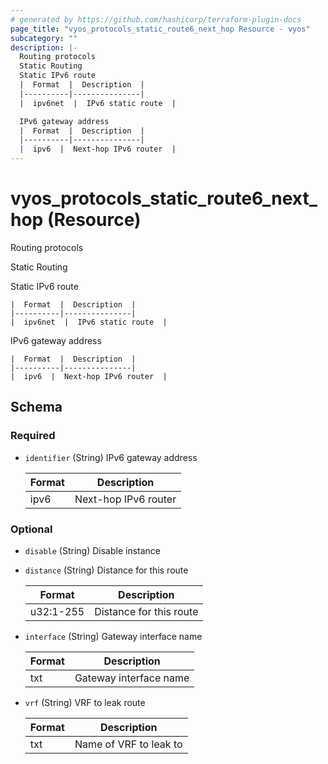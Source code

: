 ```yaml
---
# generated by https://github.com/hashicorp/terraform-plugin-docs
page_title: "vyos_protocols_static_route6_next_hop Resource - vyos"
subcategory: ""
description: |-
  Routing protocols
  Static Routing
  Static IPv6 route
  |  Format  |  Description  |
  |----------|---------------|
  |  ipv6net  |  IPv6 static route  |

  IPv6 gateway address
  |  Format  |  Description  |
  |----------|---------------|
  |  ipv6  |  Next-hop IPv6 router  |
---
```


# vyos_protocols_static_route6_next_hop (Resource)

Routing protocols

Static Routing

Static IPv6 route

    |  Format  |  Description  |
    |----------|---------------|
    |  ipv6net  |  IPv6 static route  |

IPv6 gateway address

    |  Format  |  Description  |
    |----------|---------------|
    |  ipv6  |  Next-hop IPv6 router  |



<!-- schema generated by tfplugindocs -->
## Schema

### Required

- `identifier` (String) IPv6 gateway address

    |  Format  |  Description  |
    |----------|---------------|
    |  ipv6  |  Next-hop IPv6 router  |

### Optional

- `disable` (String) Disable instance
- `distance` (String) Distance for this route

    |  Format  |  Description  |
    |----------|---------------|
    |  u32:1-255  |  Distance for this route  |
- `interface` (String) Gateway interface name

    |  Format  |  Description  |
    |----------|---------------|
    |  txt  |  Gateway interface name  |
- `vrf` (String) VRF to leak route

    |  Format  |  Description  |
    |----------|---------------|
    |  txt  |  Name of VRF to leak to  |

